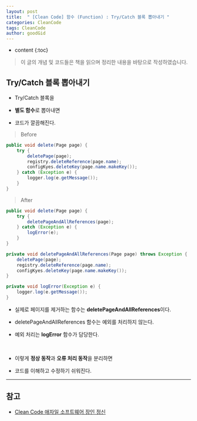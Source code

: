 ```yaml
---
layout: post
title:  " [Clean Code] 함수 (Function) : Try/Catch 블록 뽑아내기 "
categories: CleanCode
tags: CleanCode
author: goodGid
---
```

* content
{:toc}

> 이 글의 개념 및 코드들은 책을 읽으며 정리한 내용을 바탕으로 작성하였습니다.

## Try/Catch 블록 뽑아내기

* Try/Catch 블록을 

* **별도 함수**로 뽑아내면

* 코드가 깔끔해진다.

> Before

``` java
public void delete(Page page) {
    try {
        deletePage(page);
        registry.deleteReference(page.name);
        configKyes.deleteKey(page.name.makeKey());
    } catch (Exception e) {
        logger.log(e.getMessage());
    }
}
```

> After

``` java
public void delete(Page page) {
    try {
        deletePageAndAllReferences(page);
    } catch (Exception e) {
        logError(e);
    }
}
```

``` java
private void deletePageAndAllReferences(Page page) throws Exception {
    deletePage(page);
    registry.deleteReference(page.name);
    configKyes.deleteKey(page.name.makeKey());
}

private void logError(Exception e) {
    logger.log(e.getMessage());
}
```

* 실제로 페이지를 제거하는 함수는 **deletePageAndAllReferences**이다.

* deletePageAndAllReferences 함수는 예외를 처리하지 않는다.

* 예외 처리는 **logError** 함수가 담당한다.

<br>

* 이렇게 **정상 동작**과 **오류 처리 동작**을 분리하면

* 코드를 이해하고 수정하기 쉬워진다.

---

## 참고

* [Clean Code 애자일 소프트웨어 장인 정신](https://book.naver.com/bookdb/book_detail.nhn?bid=7390287)
